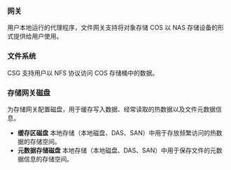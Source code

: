 ### 网关
用户本地运行的代理程序，文件网关支持将对象存储 COS 以 NAS 存储设备的形式提供给用户使用。

### 文件系统
CSG 支持用户以 NFS 协议访问 COS 存储桶中的数据。

### 存储网关磁盘
为存储网关配置磁盘，用于缓存写入数据、经常读取的热数据以及文件元数据信息。
- **缓存区磁盘**
本地存储（本地磁盘、DAS、SAN）中用于存放频繁访问的热数据的存储空间。
- **元数据存储磁盘**
本地存储（本地磁盘、DAS、SAN）中用于保存文件的元数据信息的存储空间。
